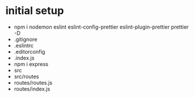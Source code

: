 # initial setup

- npm i nodemon eslint eslint-config-prettier eslint-plugin-prettier prettier -D
- .gitignore
- .eslintrc
- .editorconfig
- .index.js
- npm i express
- src
- src/routes
- routes/routes.js
- routes/index.js
